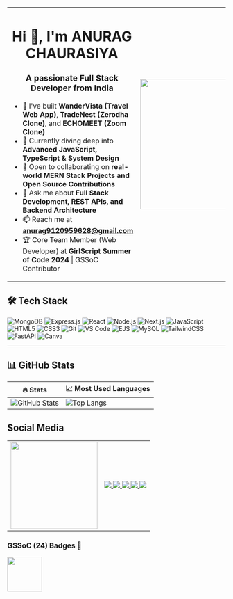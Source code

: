 <table>
  <tr>
    <td>

<h1 align="center">Hi 👋, I'm ANURAG CHAURASIYA </h1>
<h3 align="center">A passionate Full Stack Developer from India</h3>

- 🚀 I've built **WanderVista (Travel Web App)**, **TradeNest (Zerodha Clone)**, and **ECHOMEET (Zoom Clone)**
- 🧠 Currently diving deep into **Advanced JavaScript, TypeScript & System Design**
- 🤝 Open to collaborating on **real-world MERN Stack Projects and Open Source Contributions**
- 💬 Ask me about **Full Stack Development, REST APIs, and Backend Architecture**
- 📫 Reach me at **anurag9120959628@gmail.com**
- 🏆 Core Team Member (Web Developer) at **GirlScript Summer of Code 2024** | GSSoC Contributor

</td>
<td>
  <img src="https://media.istockphoto.com/id/1313050278/vector/young-good-looking-man-using-laptop-and-work.jpg?s=2048x2048&w=is&k=20&c=fkDRoJLWghNqLEzOBHg8Lx7jjh47X7gjk5Yx-RL9yxg=" width="300" />
</td>
  </tr>
</table>


## 🛠️ Tech Stack

![MongoDB](https://img.shields.io/badge/-MongoDB-4ea94b?style=flat&logo=mongodb&logoColor=white)
![Express.js](https://img.shields.io/badge/-Express.js-black?style=flat&logo=express)
![React](https://img.shields.io/badge/-React-61DAFB?style=flat&logo=react&logoColor=black)
![Node.js](https://img.shields.io/badge/-Node.js-green?style=flat&logo=node.js)
![Next.js](https://img.shields.io/badge/-Next.js-black?style=flat&logo=next.js)
![JavaScript](https://img.shields.io/badge/-JavaScript-F7DF1E?style=flat&logo=javascript&logoColor=black)
![HTML5](https://img.shields.io/badge/-HTML5-E34F26?style=flat&logo=html5&logoColor=white)
![CSS3](https://img.shields.io/badge/-CSS3-1572B6?style=flat&logo=css3)
![Git](https://img.shields.io/badge/-Git-F05032?style=flat&logo=git&logoColor=white)
![VS Code](https://img.shields.io/badge/-VS%20Code-007ACC?style=flat&logo=visual-studio-code)
![EJS](https://img.shields.io/badge/-EJS-yellow?style=flat)
![MySQL](https://img.shields.io/badge/-MySQL-blue?style=flat&logo=mysql)
![TailwindCSS](https://img.shields.io/badge/-TailwindCSS-38B2AC?style=flat&logo=tailwind-css)
![FastAPI](https://img.shields.io/badge/-FastAPI-009688?style=flat&logo=fastapi)
![Canva](https://img.shields.io/badge/-Canva-00C4CC?style=flat&logo=canva)

---

## 📊 GitHub Stats

| 🔥 Stats | 📈 Most Used Languages |
|------------------|--------------------------|
| ![GitHub Stats](https://github-readme-stats.vercel.app/api?username=anurag91920&show_icons=true&theme=radical&hide=issues) | ![Top Langs](https://github-readme-stats.vercel.app/api/top-langs/?username=anurag91920&layout=compact&theme=radical) |

## Social Media

<table>
  <tr>
    <td>
      <img src="https://images.unsplash.com/photo-1496181133206-80ce9b88a853?q=80&w=1171&auto=format&fit=crop&ixlib=rb-4.1.0&ixid=M3wxMjA3fDB8MHxwaG90by1wYWdlfHx8fGVufDB8fHx8fA%3D%3D" width="200"/>
    </td>
    <td>
      <a href="https://youtube.com" target="_blank">
        <img src="https://img.shields.io/badge/YOUTUBE-red?style=for-the-badge&logo=youtube&logoColor=white"/>
      </a>
      <a href="https://www.instagram.com/9795.anurag" target="_blank">
        <img src="https://img.shields.io/badge/INSTAGRAM-pink?style=for-the-badge&logo=instagram&logoColor=white"/>
      </a>
      <a href="https://www.linkedin.com/in/anurag-chaurasiya-32a2442a5" target="_blank">
        <img src="https://img.shields.io/badge/LINKEDIN-blue?style=for-the-badge&logo=linkedin&logoColor=white"/>
      </a>
      <a href="mailto:anurag9120959628@gmail.com" target="_blank">
        <img src="https://img.shields.io/badge/GMAIL-red?style=for-the-badge&logo=gmail&logoColor=white"/>
      </a>
      <a href="https://discord.com/channels/1392100544558141580" target="_blank">
        <img src="https://img.shields.io/badge/DISCORD-5865F2?style=for-the-badge&logo=discord&logoColor=white"/>
      </a>
    </td>
  </tr>
</table>


### GSSoC (24) Badges 🍂

<img src="https://vui.unsplash.com/resize?height=256&quality=60&type=auto&url=https%3A%2F%2Fsearched-images.s3.us-west-2.amazonaws.com%2F3a741ecb-c8fc-42ef-b3ef-b9ad6f29652b%3FX-Amz-Algorithm%3DAWS4-HMAC-SHA256%26X-Amz-Credential%3DAKIAQ4GRIA4QZE4I5HUY%252F20250812%252Fus-west-2%252Fs3%252Faws4_request%26X-Amz-Date%3D20250812T110257Z%26X-Amz-Expires%3D86400%26X-Amz-SignedHeaders%3Dhost%26X-Amz-Signature%3D638813b1c023fb85ca30e2af2a031e96016510e775070fc4e4b9c9d20817a43e&sign=cLkUjjePHV-Yun_PilrVPz_WuNRlxcBHo1B3Qq5So10" width="80"/>

<!-- Add more as needed -->


